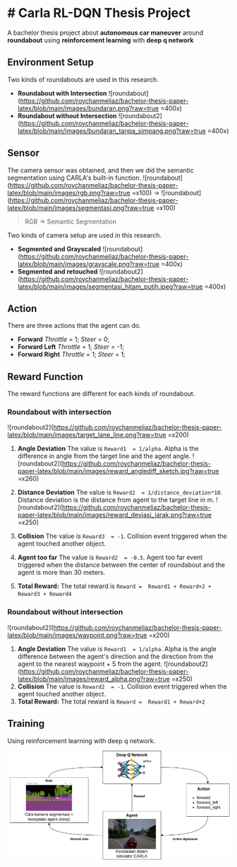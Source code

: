 # # Carla RL-DQN Thesis Project

A bachelor thesis project about **autonomous car maneuver** around **roundabout** using **reinforcement learning** with **deep q network**

## Environment Setup

Two kinds of roundabouts are used in this research.
 - **Roundabout with Intersection**
![roundabout](https://github.com/roychanmeliaz/bachelor-thesis-paper-latex/blob/main/images/bundaran.png?raw=true =400x)
 - **Roundabout without Intersection**
![roundabout2](https://github.com/roychanmeliaz/bachelor-thesis-paper-latex/blob/main/images/bundaran_tanpa_simpang.png?raw=true =400x)

## Sensor
The camera sensor was obtained, and then we did the semantic segmentation using CARLA's built-in function.
![roundabout](https://github.com/roychanmeliaz/bachelor-thesis-paper-latex/blob/main/images/rgb.png?raw=true =x100) -> ![roundabout](https://github.com/roychanmeliaz/bachelor-thesis-paper-latex/blob/main/images/segmentasi.png?raw=true =x100)
>RGB -> Semantic Segmentation

Two kinds of camera setup are used in this research.


 - **Segmented and Grayscaled**
![roundabout](https://github.com/roychanmeliaz/bachelor-thesis-paper-latex/blob/main/images/grayscale.png?raw=true =400x)
 - **Segmented and retouched**
![roundabout2](https://github.com/roychanmeliaz/bachelor-thesis-paper-latex/blob/main/images/segmentasi_hitam_putih.jpeg?raw=true =400x)





## Action
There are three actions that the agent can do.
 - **Forward**
*Throttle* = 1; *Steer* = 0;
 - **Forward Left**
*Throttle* = 1; *Steer* = -1;
 - **Forward Right**
*Throttle* = 1; *Steer* = 1;

## Reward Function

The reward functions are different for each kinds of roundabout.

### Roundabout with intersection

![roundabout2](https://github.com/roychanmeliaz/bachelor-thesis-paper-latex/blob/main/images/target_lane_line.png?raw=true =x200)
 1. **Angle Deviation**
The value is `Reward1  = 1/alpha`. Alpha is the difference in angle from the target line and the agent angle.
![roundabout2](https://github.com/roychanmeliaz/bachelor-thesis-paper-latex/blob/main/images/reward_anglediff_sketch.jpg?raw=true =x260)

 2. **Distance Deviation**
The value is `Reward2  = 1/distance_deviation*10`. Distance deviation is the distance from agent to the target line in m.
![roundabout2](https://github.com/roychanmeliaz/bachelor-thesis-paper-latex/blob/main/images/reward_deviasi_jarak.png?raw=true =x250) 
3. **Collision**
The value is `Reward3  = -1`. Collision event triggered when the agent touched another object.
 4. **Agent too far**
The value is `Reward2  = -0.5`. Agent too far event triggered when the distance between the center of roundabout and the agent is more than 30 meters.
 5. **Total Reward:**
 The total reward is `Reward =  Reward1 + Reward+2 + Reward3 + Reward4`

### Roundabout without intersection
![roundabout2](https://github.com/roychanmeliaz/bachelor-thesis-paper-latex/blob/main/images/waypoint.png?raw=true =x200)

 1. **Angle Deviation**
The value is `Reward1  = 1/alpha`. Alpha is the angle difference between the agent's direction and the direction from the agent to the nearest waypoint + 5 from the agent.
![roundabout2](https://github.com/roychanmeliaz/bachelor-thesis-paper-latex/blob/main/images/reward_alpha.png?raw=true =x250) 
 2. **Collision**
The value is `Reward2  = -1`. Collision event triggered when the agent touched another object.
 3. **Total Reward:**
 The total reward is `Reward =  Reward1 + Reward+2`

## Training

Using reinforcement learning with deep q network.

![methodology](https://github.com/roychanmeliaz/bachelor-thesis-paper-latex/blob/main/images/metodologi.png?raw=true)





